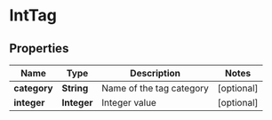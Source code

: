 

# IntTag


## Properties

| Name | Type | Description | Notes |
|------------ | ------------- | ------------- | -------------|
|**category** | **String** | Name of the tag category |  [optional] |
|**integer** | **Integer** | Integer value |  [optional] |



